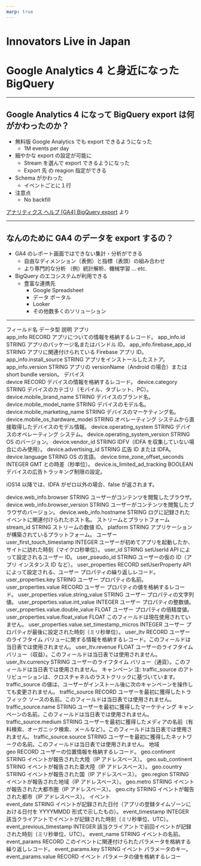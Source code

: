 ```yaml
---
marp: true
---
```


# Innovators Live in Japan
# Google Analytics 4 と身近になった BigQuery
---

## Google Analytics 4 になって BigQuery export は何がかわったのか？
- 無料版 Google Analytics でも export できるようになった  
    - 1M events per day
- 細やかな export の設定が可能に
    - Stream を選んで export できるようになった  
    - Export 先 の reagion 指定ができる
- Schema がかわった
    - イベントごとに１行  
- 注意点
    - No backfill 


[アナリティクス ヘルプ [GA4] BigQuery export](https://support.google.com/analytics/answer/9358801) より

---

## なんのために GA4 のデータを export するの？  
- GA4 のレポート画面ではできない集計・分析ができる  
    - 自由なディメンション（表側）と指標（表頭）の組み合わせ
    - より専門的な分析 （例）統計解析、機械学習 ... etc.
- BigQuery のエコシステムが利用できる  
    - 豊富な連携先
        - Google Spreadsheet
        - データ ポータル
        - Looker
        - その他数多くのソリューション


---

フィールド名	データ型	説明
アプリ	 	 
app_info	RECORD	アプリについての情報を格納するレコード。
app_info.id	STRING	アプリのパッケージ名またはバンドル ID。
app_info.firebase_app_id	STRING	アプリに関連付けられている Firebase アプリ ID。
app_info.install_source	STRING	アプリをインストールしたストア。
app_info.version	STRING	アプリの versionName（Android の場合）または short bundle version。
デバイス	 	 
device	RECORD	デバイスの情報を格納するレコード。
device.category	STRING	デバイスのカテゴリ（モバイル、タブレット、PC）。
device.mobile_brand_name	STRING	デバイスのブランド名。
device.mobile_model_name	STRING	デバイスのモデル名。
device.mobile_marketing_name	STRING	デバイスのマーケティング名。
device.mobile_os_hardware_model	STRING	オペレーティング システムから直接取得したデバイスのモデル情報。
device.operating_system	STRING	デバイスのオペレーティング システム。
device.operating_system_version	STRING	OS のバージョン。
device.vendor_id	STRING	IDFV（IDFA を収集していない場合にのみ使用）。
device.advertising_id	STRING	広告 ID または IDFA。
device.language	STRING	OS の言語。
device.time_zone_offset_seconds	INTEGER	GMT との時差（秒単位）。
device.is_limited_ad_tracking	BOOLEAN	
デバイスの広告トラッキング制限の設定。

iOS14 以降では、IDFA がゼロ以外の場合、false が返されます。

device.web_info.browser	STRING	ユーザーがコンテンツを閲覧したブラウザ。
device.web_info.browser_version	STRING	ユーザーがコンテンツを閲覧したブラウザのバージョン。
device.web_info.hostname	STRING	ログに記録されたイベントに関連付けられたホスト名。
ストリームとプラットフォーム	 	 
stream_id	STRING	ストリームの数値 ID。
platform	STRING	アプリケーションが構築されているプラットフォーム。
ユーザー	 	 
user_first_touch_timestamp	INTEGER	ユーザーが初めてアプリを起動したか、サイトに訪れた時刻（マイクロ秒単位）。
user_id	STRING	setUserId API によって設定されるユーザー ID。
user_pseudo_id	STRING	ユーザーの仮の ID（アプリ インスタンス ID など）。
user_properties	RECORD	setUserProperty API によって設定される、ユーザー プロパティの繰り返しレコード。
user_properties.key	STRING	ユーザー プロパティの名前。
user_properties.value	RECORD	ユーザー プロパティの値を格納するレコード。
user_properties.value.string_value	STRING	ユーザー プロパティの文字列値。
user_properties.value.int_value	INTEGER	ユーザー プロパティの整数値。
user_properties.value.double_value	FLOAT	ユーザー プロパティの倍精度値。
user_properties.value.float_value	FLOAT	このフィールドは現在使用されていません。
user_properties.value.set_timestamp_micros	INTEGER	ユーザー プロパティが最後に設定された時刻（ミリ秒単位）。
user_ltv	RECORD	ユーザーのライフタイム バリューに関する情報を格納するレコード。このフィールドは当日表では使用されません。
user_ltv.revenue	FLOAT	ユーザーのライフタイム バリュー（収益）。このフィールドは当日表では使用されません。
user_ltv.currency	STRING	ユーザーのライフタイム バリュー（通貨）。このフィールドは当日表では使用されません。
キャンペーン	 	注: traffic_source のアトリビューションは、クロスチャネルのラストクリックに基づいています。traffic_source の値は、ユーザーがインストール後に次のキャンペーンを操作しても変更されません。
traffic_source	RECORD	ユーザーを最初に獲得したトラフィック ソースの名前。このフィールドは当日表では使用されません。
traffic_source.name	STRING	ユーザーを最初に獲得したマーケティング キャンペーンの名前。このフィールドは当日表では使用されません。
traffic_source.medium	STRING	ユーザーを最初に獲得したメディアの名前（有料検索、オーガニック検索、メールなど）。このフィールドは当日表では使用されません。
traffic_source.source	STRING	ユーザーを最初に獲得したネットワークの名前。このフィールドは当日表では使用されません。
地域	 	 
geo	RECORD	ユーザーの位置情報を格納するレコード。
geo.continent	STRING	イベントが報告された大陸（IP アドレスベース）。
geo.sub_continent	STRING	イベントが報告された亜大陸（IP アドレスベース）。
geo.country	STRING	イベントが報告された国（IP アドレスベース）。
geo.region	STRING	イベントが報告された地域（IP アドレスベース）。
geo.metro	STRING	イベントが報告された大都市圏（IP アドレスベース）。
geo.city	STRING	イベントが報告された都市（IP アドレスベース）。
イベント	 	 
event_date	STRING	イベントが記録された日付（アプリの登録タイムゾーンにおける日付を YYYYMMDD 形式で示したもの）。
event_timestamp	INTEGER	該当クライアントでイベントが記録された時刻（ミリ秒単位、UTC）。
event_previous_timestamp	INTEGER	該当クライアントで前回イベントが記録された時刻（ミリ秒単位、UTC）。
event_name	STRING	イベントの名前。
event_params	RECORD	このイベントに関連付けられたパラメータを格納する繰り返しレコード。
event_params.key	STRING	イベント パラメータのキー。
event_params.value	RECORD	イベント パラメータの値を格納するレコー
